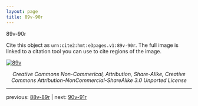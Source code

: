 ```yaml
---
layout: page
title: 89v-90r
---
```


89v-90r

Cite this object as `urn:cite2:hmt:e3pages.v1:89v-90r`.  The full image is linked to a citation tool you can use to cite regions of the image.

[![89v](http://www.homermultitext.org/iipsrv?IIIF=/project/homer/pyramidal/deepzoom/hmt/e3bifolio/v1/E3_89v_90r.tif/full/800,/0/default.jpg)](http://www.homermultitext.org/ict2/?urn=urn:cite2:hmt:e3bifolio.v1:E3_89v_90r) 

<p style="text-align: center; font-style: italic;">Creative Commons Non-Commerical, Attribution, Share-Alike, Creative Commons Attribution-NonCommercial-ShareAlike 3.0 Unported License</p>

---

previous: [88v-89r](../88v-89r/) | next: [90v-91r](../90v-91r/)